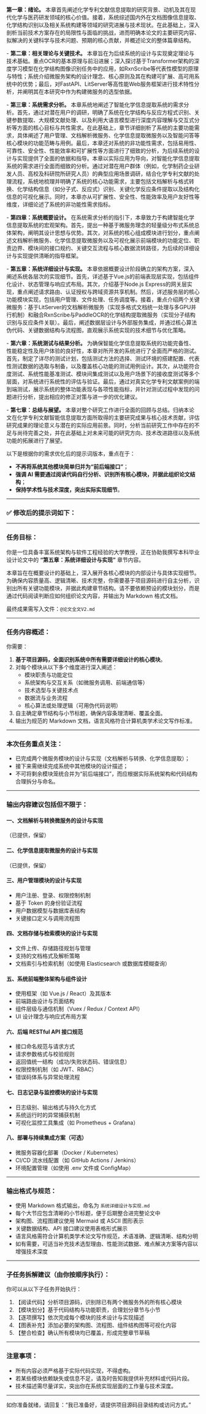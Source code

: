 **第一章：绪论。** 本章首先阐述化学专利文献信息提取的研究背景、动机及其在现代化学与医药研发领域的核心价值。接着，系统综述国内外在文档图像信息提取、化学结构识别以及相关系统构建等领域的研究进展与技术现状。在此基础上，深入剖析当前技术方案存在的局限性与面临的挑战，进而明确本论文的主要研究内容、拟解决的关键科学与技术问题、预期的核心贡献，并概述论文的整体篇章结构。

\- **第二章：相关理论与关键技术。** 本章旨在为后续系统的设计与实现奠定理论与技术基础。重点OCR的基本原理与前沿进展；深入探讨基于Transformer架构的深度学习模型在化学结构图像识别任务中的应用，如RxnScribe等代表性模型的原理与特性；系统介绍微服务架构的设计理念、核心原则及其在构建可扩展、高可用系统中的优势；最后，对FastAPI、LitServer等高性能Web服务框架进行技术特性分析，并阐明其在本研究中作为构建微服务的选型依据。

\- **第三章：系统需求分析。** 本章系统地阐述了智能化学信息提取系统的需求分析。首先，通过对潜在用户的调研，明确了系统在化学结构与反应方程式识别、关键参数提取、大规模文献处理、以及利用大语言模型进行深度内容理解与交互式分析等方面的核心目标与共性需求。在此基础上，章节详细剖析了系统的主要功能需求，具体阐述了用户管理、文档解析微服务、化学信息提取微服务以及智能问答等核心模块的功能范畴与用例。最后，本章还对系统的非功能性需求，包括易用性、可靠性、安全性、性能效率和可扩展性等方面进行了细致的分析，为后续系统的设计与实现提供了全面的依据和指导。本章以实际应用为导向，对智能化学信息提取系统的需求进行全面而细致的分析。通过对潜在用户群体（例如，化学制药企业研发人员、高校及科研院所研究人员）的典型应用场景调研，结合化学专利文献的处理流程，系统地梳理并明确了系统的核心功能需求，主要包括文档解析与格式转换、化学结构信息（如分子式、反应式）识别、关键化学反应条件提取以及结构化信息的可视化展示。同时，本章亦从可扩展性、安全性、性能效率及用户友好性等维度，详细论述了系统的非功能性需求指标。

\- **第四章：系统概要设计。** 在系统需求分析的指引下，本章致力于构建智能化学信息提取系统的宏观架构。首先，提出一种基于微服务理念的轻量级分布式系统总体架构，阐明其设计思想与优势。其次，对系统的核心组成模块进行划分，重点阐述文档解析微服务、化学信息提取微服务以及可视化展示前端模块的功能定位、职责边界、模块间的接口规约、关键交互流程与核心数据流转路径，为后续的详细设计与实现提供清晰的指导框架。

\- **第五章：系统详细设计与实现。** 本章依据概要设计阶段确立的架构方案，深入阐述系统各层次的实现细节。首先，详述基于Vue.js的前端表现层实现，包括组件化设计、状态管理与响应式布局。其次，介绍基于Node.js Express的网关层实现，重点阐述请求路由、认证授权与跨域资源共享机制。然后，详述服务层的核心功能模块实现，包括用户管理、文件处理、任务调度等。接着，重点介绍两个关键微服务：基于LitServer的文档解析微服务（实现多格式文档统一处理与多GPU并行机制）和融合RxnScribe与PaddleOCR的化学结构提取微服务（实现分子结构识别与反应条件关联）。最后，阐述数据层设计与外部服务集成，并通过核心算法伪代码、关键数据结构与流程图，直观展示系统实现的技术细节与优化策略。

\- **第六章：系统测试与结果分析。** 为确保智能化学信息提取系统的功能完备性、性能稳定性及用户体验的良好性，本章对所开发的系统进行了全面而严格的测试。首先，制定了详尽的测试计划，包括测试方法的选择、测试环境的搭建配置、代表性测试数据的选取与制备，以及覆盖核心功能的测试用例设计。其次，从功能符合度测试、系统性能基准测试、模块间集成测试以及用户场景下的接收度测试等多个层面，对系统进行系统性的评估与验证。最后，通过对真实化学专利文献案例的端到端测试，展示系统的整体功能表现与各项性能指标，并针对测试过程中发现的问题进行分析，提出相应的修正对策与进一步的优化建议。

\- **第七章：总结与展望。** 本章对整个研究工作进行全面的回顾与总结。归纳本论文在化学专利文献智能信息提取方面所取得的主要研究成果与核心技术贡献，评估研究成果的理论意义与潜在的实际应用前景。同时，分析当前研究工作中存在的不足与尚待完善之处，并在此基础上对未来可能的研究方向、技术改进路径以及系统功能的拓展进行了展望。



以下是根据你的需求优化后的提示词版本，重点在于：

- **不再将系统其他模块简单归并为“前后端接口”**；
- **强调 AI 需要通过阅读代码自行分析、识别所有核心模块，并据此组织论文结构**；
- **保持学术性与技术深度，突出实际实现细节**。

---

### ✅ 修改后的提示词如下：

---

### 任务目标：

你是一位具备丰富系统架构与软件工程经验的大学教授，正在协助我撰写本科毕业设计论文中的 **“第五章：系统详细设计与实现”** 章节内容。

本章旨在在概要设计的基础上，深入展开各核心模块的内部设计与具体实现细节。为确保内容质量高、逻辑清晰、技术完整，你需要基于项目源码进行自主分析，识别出所有关键功能模块，并据此构建章节结构。请不要依赖预设的模块划分，而是通过代码阅读判断应如何组织论文内容，并输出为 Markdown 格式文档。

最终成果需写入文件：`@论文全文V2.md`

---

### 任务内容概述：

你需要：

1. **基于项目源码，全面识别系统中所有需要详细设计的核心模块**。
2. 对每个模块从以下多个维度进行深入阐述：
   - 模块职责与功能定位
   - 系统架构与交互关系（如微服务调用、前端通信等）
   - 技术选型与关键技术点
   - 数据流与业务流程
   - 核心算法或处理逻辑（可用伪代码说明）
3. 自主确定章节结构与小节标题，确保内容条理清晰、覆盖全面。
4. 输出为规范的 Markdown 文档，语言风格符合计算机类学术论文写作标准。

---

### 本次任务重点关注：

- 已完成两个微服务模块的设计与实现（文档解析与转换、化学信息提取）；
- 接下来需继续完成系统中其他模块的设计描述；
- 不可将剩余模块笼统合并为“前后端接口”，而应根据实际系统架构和代码结构合理拆分与命名。

---

### 输出内容建议包括但不限于：

#### 一、文档解析与转换微服务的设计与实现

（已提供，保留）

#### 二、化学信息提取微服务的设计与实现

（已提供，保留）

#### 三、用户管理模块的设计与实现

- 用户注册、登录、权限控制机制
- 基于 Token 的身份验证流程
- 用户数据模型与数据库表结构
- 关键接口定义与调用流程图

#### 四、文档存储与检索模块的设计与实现

- 文件上传、存储路径规划与管理
- 支持的文档格式及解析策略
- 文档索引与检索机制（如使用 Elasticsearch 或数据库模糊查询）

#### 五、系统前端整体架构与组件设计

- 使用框架（如 Vue.js / React）及其版本
- 前端路由设计与页面结构
- 组件层级与通信机制（Vuex / Redux / Context API）
- UI 设计理念与响应式布局方案

#### 六、后端 RESTful API 接口规范

- 接口命名规范与请求方式
- 请求参数格式与校验规则
- 返回值统一结构（成功/失败状态码、错误信息）
- 权限控制机制（如 JWT、RBAC）
- 错误码体系与异常处理流程

#### 七、日志记录与监控模块的设计与实现

- 日志级别、输出格式与持久化方式
- 系统运行时的异常捕获机制
- 可视化监控工具集成（如 Prometheus + Grafana）

#### 八、部署与持续集成方案（可选）

- 微服务容器化部署（Docker / Kubernetes）
- CI/CD 流水线配置（如 GitHub Actions / Jenkins）
- 环境配置管理（如使用 .env 文件或 ConfigMap）

---

### 输出格式与规范：

- 使用 Markdown 格式输出，命名为 `系统详细设计与实现.md`
- 每个大节应包含清晰的小节标题，便于后期整合进完整论文中
- 架构图、流程图建议使用 Mermaid 或 ASCII 图形表示
- 关键数据结构、API 接口建议使用表格形式展示
- 语言风格需符合计算机类学术论文写作规范，术语准确、逻辑清晰、结构分明
- 如有需要，可适当补充技术选型理由、性能测试数据、难点解决方案等内容以增强技术深度

---

### 子任务拆解建议（由你按顺序执行）：

你可以从以下子任务开始执行：

1. 【阅读代码】分析项目源码，识别除已有两个微服务外的所有核心模块
2. 【模块划分】基于代码结构与功能职责，合理划分章节与小节
3. 【逐项撰写】依次完成每个模块的技术设计与实现描述
4. 【图表补充】添加必要的架构图、流程图、组件结构图等可视化内容
5. 【整合检查】确认所有模块均已覆盖，形成完整章节草稿

---

### 注意事项：

- 所有内容必须严格基于实际代码实现，不得虚构。
- 若某些模块依赖缺失或信息不足，请及时告知我提供补充材料或代码片段。
- 技术描述需尽量详实，突出你在系统实现层面的工作量与技术深度。

---

如你准备就绪，请回复：“我已准备好，请提供项目源码目录结构或访问方式。”
